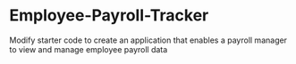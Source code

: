 # Employee-Payroll-Tracker
Modify starter code to create an application that enables a payroll manager to view and manage employee payroll data

